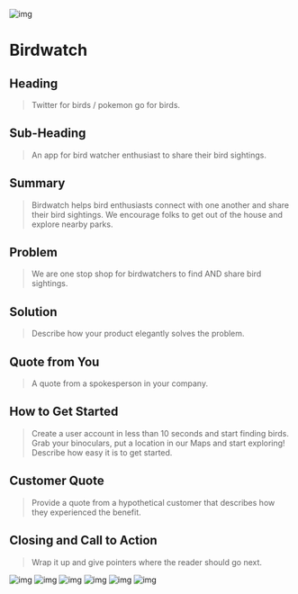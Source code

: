 ![img](https://i.imgur.com/fxfDLzw.png)
# Birdwatch


## Heading ##
  > Twitter for birds / pokemon go for birds. 

## Sub-Heading ##
  > An app for bird watcher enthusiast to share their bird sightings. 

## Summary ##
  > Birdwatch helps bird enthusiasts connect with one another and share their bird sightings. We encourage folks to get out of the house and explore nearby parks.

## Problem ##
  > We are one stop shop for birdwatchers to find AND share bird sightings.

## Solution ##
  > Describe how your product elegantly solves the problem.

## Quote from You ##
  > A quote from a spokesperson in your company.

## How to Get Started ##
  > Create a user account in less than 10 seconds and start finding birds. Grab your binoculars, put a location in our Maps and start exploring!
  > Describe how easy it is to get started.

## Customer Quote ##
  > Provide a quote from a hypothetical customer that describes how they experienced the benefit.

## Closing and Call to Action ##
  > Wrap it up and give pointers where the reader should go next.
  
  
  ![img](https://i.imgur.com/THZD21G.png)
  ![img](https://www.appgeo.com/wp-content/uploads/directions_api-350x350.png)
  ![img](https://ebirdhotspots.wikispaces.com/file/view/The_Cornell_Lab_of_Ornithology.png/591467806/The_Cornell_Lab_of_Ornithology.png)
  ![img](https://modernizehq.com/assets/images/logos/express-logo.png)
  ![img](http://i.imgur.com/7CH3Bo9.png)
  ![img](http://i.imgur.com/Ud0vM82.png)
